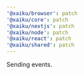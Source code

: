 ```yaml
---
'@xaiku/browser': patch
'@xaiku/core': patch
'@xaiku/nextjs': patch
'@xaiku/node': patch
'@xaiku/react': patch
'@xaiku/shared': patch
---
```


Sending events.
